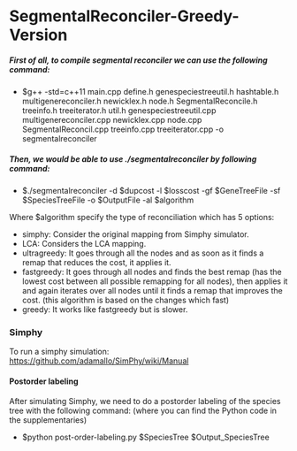# SegmentalReconciler-Greedy-Version

##### First of all, to compile segmental reconciler we can use the following command:

- $g++ -std=c++11 main.cpp define.h genespeciestreeutil.h hashtable.h multigenereconciler.h newicklex.h node.h SegmentalReconcile.h treeinfo.h treeiterator.h util.h genespeciestreeutil.cpp multigenereconciler.cpp newicklex.cpp node.cpp SegmentalReconcil.cpp treeinfo.cpp treeiterator.cpp  -o segmentalreconciler

##### Then, we would be able to use ./segmentalreconciler by following command:

- $./segmentalreconciler -d $dupcost -l $losscost -gf $GeneTreeFile -sf $SpeciesTreeFile -o $OutputFile -al $algorithm

Where $algorithm specify the type of reconciliation which has 5 options:

- simphy: Consider the original mapping from Simphy simulator.
- LCA: Considers the LCA mapping.
- ultragreedy: It goes through all the nodes and as soon as it finds a remap that reduces the cost, it applies it.
- fastgreedy: It goes through all nodes and finds the best remap (has the lowest cost between all possible remapping for all nodes), then applies it and again iterates over all nodes until it finds a remap that improves the cost. (this algorithm is based on the changes which fast)
- greedy: It works like fastgreedy but is slower.

### Simphy

To run a simphy simulation: https://github.com/adamallo/SimPhy/wiki/Manual

#### Postorder labeling

After simulating Simphy, we need to do a postorder labeling of the species tree with the following command: (where you can find the Python code in the supplementaries)

 - $python post-order-labeling.py $SpeciesTree $Output_SpeciesTree

